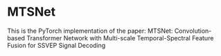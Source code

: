 # MTSNet
This is the PyTorch implementation of the paper: MTSNet: Convolution-based Transformer Network with Multi-scale Temporal-Spectral Feature Fusion for SSVEP Signal Decoding
